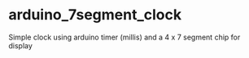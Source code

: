 arduino_7segment_clock
======================

Simple clock using arduino timer (millis) and a 4 x 7 segment chip for display
